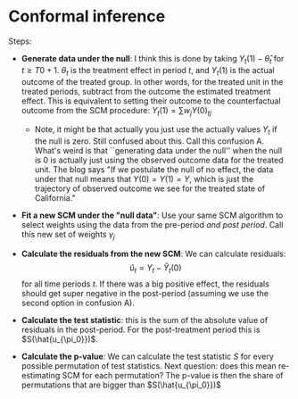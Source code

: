 # Conformal inference #

Steps: 

- **Generate data under the null**: I think this is done by taking $` Y_t(1) - \hat{\theta}_t `$ for $t \geq T0 +1$. $\theta_t$ is the treatment effect in period $t$, and $Y_t(1)$ is the actual outcome of the treated group. In other words, for the treated unit in the treated periods, subtract from the outcome the estimated treatment effect. This is equivalent to setting their outcome to the counterfactual outcome from the SCM procedure: $Y_t(1) = \sum w_j Y(0)_{tj}$
  * Note, it might be that actually you just use the actually values $Y_t$ if the null is zero. Still confused about this. Call this confusion A. What's weird is that ``generating data under the null'' when the null is 0 is actually just using the observed outcome data for the treated unit. The blog says "If we postulate the null of no effect, the data under that null means that $Y(0)=Y(1)=Y$, which is just the trajectory of observed outcome we see for the treated state of California." 
- **Fit a new SCM under the "null data"**: Use your same SCM algorithm to select weights using the data from the pre-period _and post period_. Call this new set of weights $\gamma_j$
- **Calculate the residuals from the new SCM**: We can calculate residuals:
$$\hat{u}_t = Y_t - \hat{Y}_t(0)$$
for all time periods $t$. If there was a big positive effect, the residuals should get super negative in the post-period (assuming we use the second option in confusion A).

- **Calculate the test statistic**: this is the sum of the absolute value of residuals in the post-period. For the post-treatment period this is $S(\hat{u_{\pi_0}})$.
- **Calculate the p-value**: We can calculate the test statistic $S$ for every possible permutation of test statistics. Next question: does this mean re-estimating SCM for each permutation? The p-value is then the share of permutations that are bigger than $S(\hat{u_{\pi_0}})$
